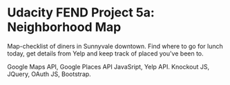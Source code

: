 # Udacity FEND Project 5a: Neighborhood Map

Map-checklist of diners in Sunnyvale downtown. Find where to go for lunch today, get details from Yelp and keep track of placed you've been to.

Google Maps API, Google Places API JavaSript, Yelp API.
Knockout JS, JQuery, OAuth JS, Bootstrap.
